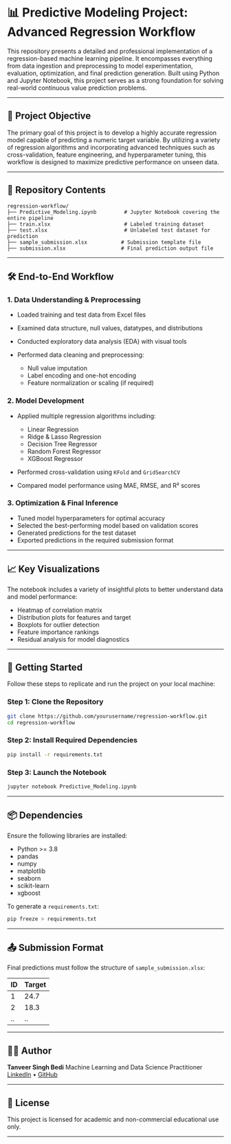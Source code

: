 # 📊 Predictive Modeling Project: Advanced Regression Workflow

This repository presents a detailed and professional implementation of a regression-based machine learning pipeline. It encompasses everything from data ingestion and preprocessing to model experimentation, evaluation, optimization, and final prediction generation. Built using Python and Jupyter Notebook, this project serves as a strong foundation for solving real-world continuous value prediction problems.

---

## 🎯 Project Objective

The primary goal of this project is to develop a highly accurate regression model capable of predicting a numeric target variable. By utilizing a variety of regression algorithms and incorporating advanced techniques such as cross-validation, feature engineering, and hyperparameter tuning, this workflow is designed to maximize predictive performance on unseen data.

---

## 📁 Repository Contents

```
regression-workflow/
├── Predictive_Modeling.ipynb         # Jupyter Notebook covering the entire pipeline
├── train.xlsx                        # Labeled training dataset
├── test.xlsx                         # Unlabeled test dataset for prediction
├── sample_submission.xlsx           # Submission template file
├── submission.xlsx                  # Final prediction output file
```

---

## 🛠️ End-to-End Workflow

### 1. Data Understanding & Preprocessing

* Loaded training and test data from Excel files
* Examined data structure, null values, datatypes, and distributions
* Conducted exploratory data analysis (EDA) with visual tools
* Performed data cleaning and preprocessing:

  * Null value imputation
  * Label encoding and one-hot encoding
  * Feature normalization or scaling (if required)

### 2. Model Development

* Applied multiple regression algorithms including:

  * Linear Regression
  * Ridge & Lasso Regression
  * Decision Tree Regressor
  * Random Forest Regressor
  * XGBoost Regressor
* Performed cross-validation using `KFold` and `GridSearchCV`
* Compared model performance using MAE, RMSE, and R² scores

### 3. Optimization & Final Inference

* Tuned model hyperparameters for optimal accuracy
* Selected the best-performing model based on validation scores
* Generated predictions for the test dataset
* Exported predictions in the required submission format

---

## 📈 Key Visualizations

The notebook includes a variety of insightful plots to better understand data and model performance:

* Heatmap of correlation matrix
* Distribution plots for features and target
* Boxplots for outlier detection
* Feature importance rankings
* Residual analysis for model diagnostics

---

## 🚀 Getting Started

Follow these steps to replicate and run the project on your local machine:

### Step 1: Clone the Repository

```bash
git clone https://github.com/yourusername/regression-workflow.git
cd regression-workflow
```

### Step 2: Install Required Dependencies

```bash
pip install -r requirements.txt
```

### Step 3: Launch the Notebook

```bash
jupyter notebook Predictive_Modeling.ipynb
```

---

## 📦 Dependencies

Ensure the following libraries are installed:

* Python >= 3.8
* pandas
* numpy
* matplotlib
* seaborn
* scikit-learn
* xgboost

To generate a `requirements.txt`:

```bash
pip freeze > requirements.txt
```

---

## 📤 Submission Format

Final predictions must follow the structure of `sample_submission.xlsx`:

| ID | Target |
| -- | ------ |
| 1  | 24.7   |
| 2  | 18.3   |
| .. | ..     |

---

## 👨‍💻 Author

**Tanveer Singh Bedi**
Machine Learning and Data Science Practitioner
[LinkedIn](https://www.linkedin.com/in/tanveer-singh-bedi-a8b811177/) • [GitHub](https://github.com/tanveerbedi)

---

## 📃 License

This project is licensed for academic and non-commercial educational use only.

---

